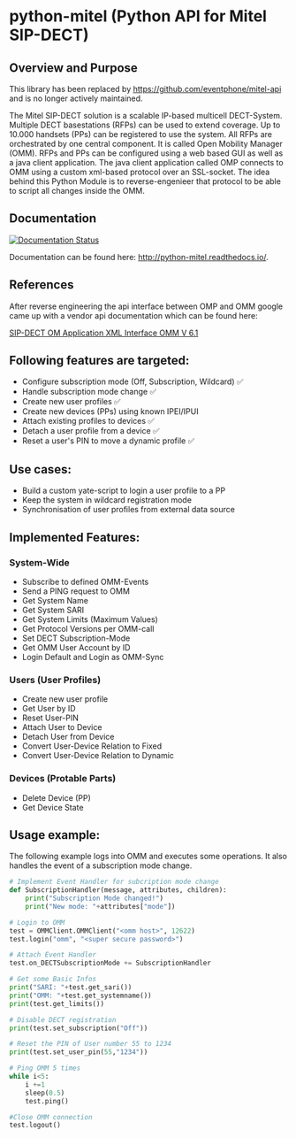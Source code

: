 # python-mitel (Python API for Mitel SIP-DECT)

## Overview and Purpose

This library has been replaced by https://github.com/eventphone/mitel-api and is no longer actively maintained.

The Mitel SIP-DECT solution is a scalable IP-based multicell
DECT-System. Multiple DECT basestations (RFPs) can be used to extend
coverage. Up to 10.000 handsets (PPs) can be registered to use the
system. All RFPs are orchestrated by one central component. It is
called Open Mobility Manager (OMM). RFPs and PPs can be configured
using a web based GUI as well as a java client application. The java
client application called OMP connects to OMM using a custom xml-based
protocol over an SSL-socket. The idea behind this Python Module is
to reverse-engenieer that protocol to be able to script all changes
inside the OMM.

## Documentation
[![Documentation Status](https://readthedocs.org/projects/python-mitel/badge/?version=latest)](http://python-mitel.readthedocs.io/en/latest/?badge=latest)

Documentation can be found here:
http://python-mitel.readthedocs.io/.

## References
After reverse engineering the api interface between OMP and OMM google
came up with a vendor api documentation which can be found here:

[SIP-DECT OM Application XML Interface OMM V 6.1](http://www.mitel.com/sites/default/files/aad-0384_OM_AXI_OM_Rel_6.1_0.pdf)


## Following features are targeted:
- Configure subscription mode (Off, Subscription, Wildcard) ✅
- Handle subscription mode change ✅
- Create new user profiles ✅
- Create new devices (PPs) using known IPEI/IPUI
- Attach existing profiles to devices ✅
- Detach a user profile from a device ✅
- Reset a user's PIN to move a dynamic profile ✅

## Use cases:
- Build a custom yate-script to login a user profile to a PP
- Keep the system in wildcard registration mode
- Synchronisation of user profiles from external data source

## Implemented Features:
### System-Wide
- Subscribe to defined OMM-Events
- Send a PING request to OMM
- Get System Name
- Get System SARI
- Get System Limits (Maximum Values)
- Get Protocol Versions per OMM-call
- Set DECT Subscription-Mode
- Get OMM User Account by ID
- Login Default and Login as OMM-Sync

### Users (User Profiles)
- Create new user profile
- Get User by ID
- Reset User-PIN
- Attach User to Device
- Detach User from Device
- Convert User-Device Relation to Fixed
- Convert User-Device Relation to Dynamic

### Devices (Protable Parts)
- Delete Device (PP)
- Get Device State

## Usage example:
The following example logs into OMM and executes some operations.
It also handles the event of a subscription mode change.

```python
# Implement Event Handler for subcription mode change
def SubscriptionHandler(message, attributes, children):
    print("Subscription Mode changed!")
    print("New mode: "+attributes["mode"])

# Login to OMM
test = OMMClient.OMMClient("<omm host>", 12622)
test.login("omm", "<super secure password>")

# Attach Event Handler
test.on_DECTSubscriptionMode += SubscriptionHandler

# Get some Basic Infos
print("SARI: "+test.get_sari())
print("OMM: "+test.get_systemname())
print(test.get_limits())

# Disable DECT registration
print(test.set_subscription("Off"))

# Reset the PIN of User number 55 to 1234
print(test.set_user_pin(55,"1234"))

# Ping OMM 5 times
while i<5:
    i +=1
    sleep(0.5)
    test.ping()

#Close OMM connection
test.logout()
```
